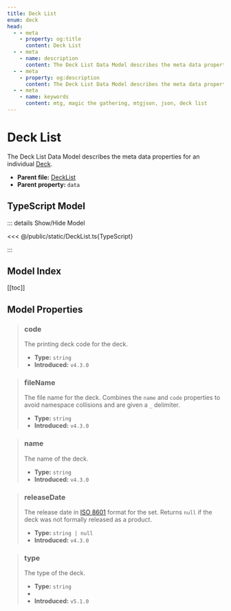 ```yaml
---
title: Deck List
enum: deck
head:
  - - meta
    - property: og:title
      content: Deck List
  - - meta
    - name: description
      content: The Deck List Data Model describes the meta data properties for an individual Deck.
  - - meta
    - property: og:description
      content: The Deck List Data Model describes the meta data properties for an individual Deck.
  - - meta
    - name: keywords
      content: mtg, magic the gathering, mtgjson, json, deck list
---
```


# Deck List

The Deck List Data Model describes the meta data properties for an individual [Deck](/data-models/deck/).

- **Parent file:** [DeckList](/downloads/all-files/#decklist)
- **Parent property:** `data`

## TypeScript Model

::: details Show/Hide Model

<<< @/public/static/DeckList.ts{TypeScript}

:::

## Model Index

[[toc]]

## Model Properties

> ### code
>
> The printing deck code for the deck.
>
> - **Type:** `string`
> - **Introduced:** `v4.3.0`

> ### fileName
>
> The file name for the deck. Combines the `name` and `code` properties to avoid namespace collisions and are given a `_` delimiter.
>
> - **Type:** `string`
> - **Introduced:** `v4.3.0`

> ### name
>
> The name of the deck.
>
> - **Type:** `string`
> - **Introduced:** `v4.3.0`

> ### releaseDate
>
> The release date in [ISO 8601](https://www.iso.org/iso-8601-date-and-time-format.html) format for the set. Returns `null` if the deck was not formally released as a product.
>
> - **Type:** `string | null`
> - **Introduced:** `v4.3.0`

> ### type
>
> The type of the deck.
>
> - **Type:** `string`
> - <ExampleField type='type'/>
> - **Introduced:** `v5.1.0`
